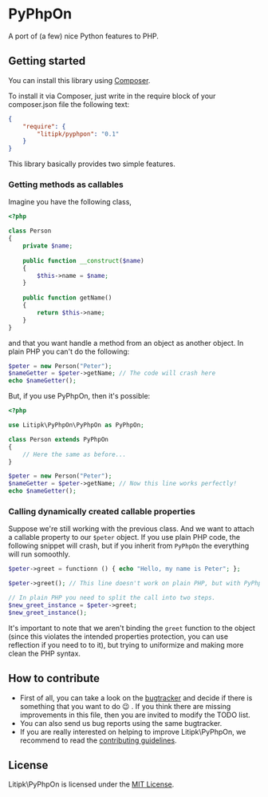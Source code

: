 # PyPhpOn
A port of (a few) nice Python features to PHP.


## Getting started

You can install this library using [Composer](http://getcomposer.org/).

To install it via Composer, just write in the require block of your
composer.json file the following text:

```json
{
    "require": {
        "litipk/pyphpon": "0.1"
    }
}
```

This library basically provides two simple features.

### Getting methods as callables

Imagine you have the following class,

```php
<?php

class Person
{
    private $name;
    
    public function __construct($name)
    {
        $this->name = $name;
    }
    
    public function getName()
    {
        return $this->name;
    }
}
```

and that you want handle a method from an object as another object.
In plain PHP you can't do the following:
```php
$peter = new Person("Peter");
$nameGetter = $peter->getName; // The code will crash here
echo $nameGetter();
```

But, if you use PyPhpOn, then it's possible:
```php
<?php

use Litipk\PyPhpOn\PyPhpOn as PyPhpOn;

class Person extends PyPhpOn
{
    // Here the same as before...
}

$peter = new Person("Peter");
$nameGetter = $peter->getName; // Now this line works perfectly!
echo $nameGetter();
```

### Calling dynamically created callable properties

Suppose we're still working with the previous class. And we want to attach a callable property
to our `$peter` object. If you use plain PHP code, the following snippet will crash, but if you
inherit from `PyPhpOn` the everything will run somoothly.

```php
$peter->greet = functionn () { echo "Hello, my name is Peter"; };

$peter->greet(); // This line doesn't work on plain PHP, but with PyPhpOn yes.

// In plain PHP you need to split the call into two steps.
$new_greet_instance = $peter->greet;
$new_greet_instance();
```

It's important to note that we aren't binding the `greet` function to the object (since this violates the intended properties protection, you can use reflection if you need to to it), but trying to uniformize and making more clean the PHP syntax.

## How to contribute

 * First of all, you can take a look on the [bugtracker](https://github.com/Litipk/pyphpon/issues) and decide if there is something that you want to do :wink: . If you think there are missing improvements in this file, then you are invited to modify the TODO list.
 * You can also send us bug reports using the same bugtracker.
 * If you are really interested on helping to improve Litipk\PyPhpOn, we recommend to read the [contributing guidelines](https://github.com/Litipk/pyphpon/blob/master/CONTRIBUTING.md).

## License

Litipk\PyPhpOn is licensed under the [MIT License](https://github.com/Litipk/pyphpon/blob/master/LICENSE).
